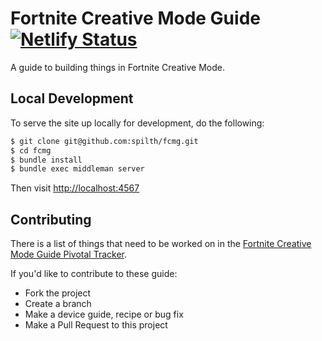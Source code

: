 # Fortnite Creative Mode Guide [![Netlify Status](https://api.netlify.com/api/v1/badges/d932762b-1639-4f36-afbe-a68a3faeebb3/deploy-status)](https://app.netlify.com/sites/fortnite-creative-mode/deploys)

A guide to building things in Fortnite Creative Mode.

## Local Development

To serve the site up locally for development, do the following:

```bash
$ git clone git@github.com:spilth/fcmg.git
$ cd fcmg
$ bundle install
$ bundle exec middleman server
```

Then visit <http://localhost:4567>

## Contributing

There is a list of things that need to be worked on in the [Fortnite Creative Mode Guide Pivotal Tracker](https://www.pivotaltracker.com/n/projects/2495827).

If you'd like to contribute to these guide:

- Fork the project
- Create a branch
- Make a device guide, recipe or bug fix
- Make a Pull Request to this project
